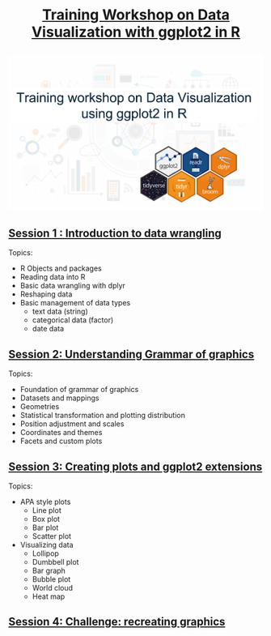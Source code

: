 # <p align="center"> [Training Workshop on Data Visualization with ggplot2 in R](https://chris-allones.github.io/R-trainings/data-viz-ggplot2/index.html) </p>

![](./images/preview.png)


## [Session 1 : Introduction to data wrangling](https://chris-allones.github.io/R-trainings/data-viz-ggplot2/presentation/01_intro_data_wrangling/01_intro_datawrangling.html)
Topics:
- R Objects and packages
- Reading data into R
- Basic data wrangling with dplyr
- Reshaping data
- Basic management of data types
  - text data (string)
  - categorical data (factor)
  - date data

## [Session 2: Understanding Grammar of graphics](https://chris-allones.github.io/R-trainings/data-viz-ggplot2/presentation/02_understanding_ggplot2/02_understanding_ggplot2.html)
Topics:
- Foundation of grammar of graphics
- Datasets and mappings
- Geometries
- Statistical transformation and plotting distribution
- Position adjustment and scales
- Coordinates and themes
- Facets and custom plots

## [Session 3: Creating plots and ggplot2 extensions](https://chris-allones.github.io/R-trainings/data-viz-ggplot2/presentation/03_plots_ggextensions/03_plots_ggextensions.html#1)
Topics:
- APA style plots
  - Line plot
  - Box plot
  - Bar plot
  - Scatter plot
- Visualizing data
  - Lollipop
  - Dumbbell plot
  - Bar graph
  - Bubble plot
  - World cloud
  - Heat map

## [Session 4: Challenge: recreating graphics](https://chris-allones.github.io/R-trainings/data-viz-ggplot2/presentation/04_challenge_plot/04_challenge_plot.html#1)

